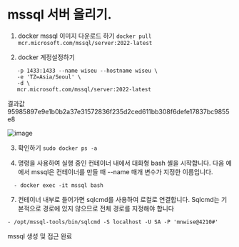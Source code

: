 # mssql 서버 올리기.

1. docker mssql 이미지 다운로드 하기
``` docker pull mcr.microsoft.com/mssql/server:2022-latest ```

2. docker 계정설정하기
``` sudo docker run -e "ACCEPT_EULA=Y" -e "MSSQL_SA_PASSWORD=<Mnwise4210#>" \
   -p 1433:1433 --name wiseu --hostname wiseu \
   -e 'TZ=Asia/Seoul' \
   -d \
   mcr.microsoft.com/mssql/server:2022-latest
   ```
결과값 95985897e9e1b0b2a37e31572836f235d2ced611bb308f6defe17837bc9855e8

   ![image](https://user-images.githubusercontent.com/54339804/209776157-14c9a886-28ac-467b-9e71-d6802d18e587.png)

3. 확인하기
 ``` sudo docker ps -a ```
 
4. 명령을 사용하여 실행 중인 컨테이너 내에서 대화형 bash 셸을 시작합니다. 
다음 예에서 mssql은 컨테이너를 만들 때 --name 매개 변수가 지정한 이름입니다. 

```   - docker exec -it mssql bash ```

 

7. 컨테이너 내부로 들어가면 sqlcmd를 사용하여 로컬로 연결합니다. 
Sqlcmd는 기본적으로 경로에 있지 않으므로 전체 경로를 지정해야 합니다

  ```- /opt/mssql-tools/bin/sqlcmd -S localhost -U SA -P 'mnwise@4210#' ```

  mssql 생성 및 접근 완료
